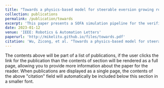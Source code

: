 ```yaml
---
title: "Towards a physics-based model for steerable eversion growing robots"
collection: publications
permalink: /publication/towards
excerpt: 'This paper presents a SOFA simulation pipeline for the verification and control of a eversion-steerable soft catheter.'
date: 2023-01-12
venue: 'IEEE: Robotics & Automation Letters'
paperurl: 'http://mikelitu.github.io/files/towards.pdf'
citation: 'Wu, Zicong, et al. "Towards a physics-based model for steerable eversion growing robots." IEEE robotics and automation letters 8.2 (2023): 1005-1012.'
---
```


The contents above will be part of a list of publications, if the user clicks the link for the publication than the contents of section will be rendered as a full page, allowing you to provide more information about the paper for the reader. When publications are displayed as a single page, the contents of the above "citation" field will automatically be included below this section in a smaller font.
